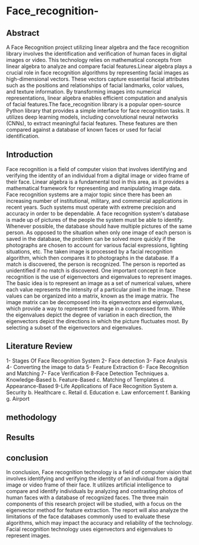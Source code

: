 # Face_recognition-

## Abstract
A Face Recognition project utilizing linear algebra and the face recognition library involves the identification and verification of human faces in digital images or video. This technology relies on mathematical concepts from linear algebra to analyze and compare facial features.Linear algebra plays a crucial role in face recognition algorithms by representing facial images as high-dimensional vectors. These vectors capture essential facial attributes such as the positions and relationships of facial landmarks, color values, and texture information. By transforming images into numerical representations, linear algebra enables efficient computation and analysis of facial features.The face_recognition library is a popular open-source Python library that provides a simple interface for face recognition tasks. It utilizes deep learning models, including convolutional neural networks (CNNs), to extract meaningful facial features. These features are then compared against a database of known faces or used for facial identification.

## Introduction
Face recognition is a field of computer vision that involves identifying and verifying the identity of an individual from a digital image or video frame of their face. Linear algebra is a fundamental tool in this area, as it provides a mathematical framework for representing and manipulating image data. Face recognition systems are a major topic since there has been an increasing number of institutional, military, and commercial applications in recent years. Such systems must operate with extreme precision and accuracy in order to be dependable. A face recognition system's database is made up of pictures of the people the system must be able to identify. Whenever possible, the database should have multiple pictures of the same person. As opposed to the situation when only one image of each person is saved in the database, the problem can be solved more quickly if the photographs are chosen to account for various facial expressions, lighting situations, etc. The taken image is processed by a facial recognition algorithm, which then compares it to photographs in the database. If a match is discovered, the person is recognized. The person is reported as unidentified if no match is discovered. 
One important concept in face recognition is the use of eigenvectors and eigenvalues to represent images. The basic idea is to represent an image as a set of numerical values, where each value represents the intensity of a particular pixel in the image. These values can be organized into a matrix, known as the image matrix.
The image matrix can be decomposed into its eigenvectors and eigenvalues, which provide a way to represent the image in a compressed form. While the eigenvalues depict the degree of variation in each direction, the eigenvectors depict the directions in which the picture fluctuates most. By selecting a subset of the eigenvectors and eigenvalues.

## Literature Review

1- Stages Of Face Recognition System
2- Face detection
3- Face Analysis
4- Converting the image to data
5- Feature Extraction
6- Face Recognition and Matching
7- Face Verification
8-Face Detection Techniques
   a. Knowledge-Based
   b. Feature-Based
   c. Matching of Templates
   d. Appearance-Based
9-Life Applications of Face Recognition System
    a. Security
    b. Healthcare
    c. Retail
    d. Education
    e. Law enforcement
    f. Banking
    g. Airport
    
## methodology



## Results




## conclusion

In conclusion, Face recognition technology is a field of computer vision that involves identifying and verifying the identity of an individual from a digital image or video frame of their face. It utilizes artificial intelligence to compare and identify individuals by analyzing and contrasting photos of human faces with a database of recognized faces. The three main components of this research project will be studied, with a focus on the eigenvector method for feature extraction. The report will also analyze the limitations of the face databases commonly used to evaluate these algorithms, which may impact the accuracy and reliability of the technology. Facial recognition technology uses eigenvectors and eigenvalues to represent images.






